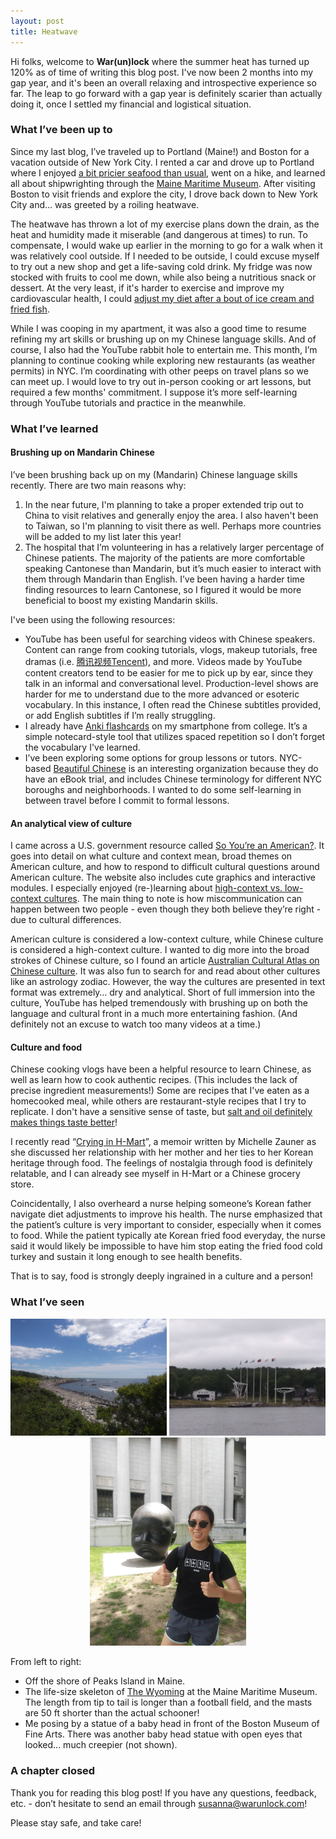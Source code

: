 ```yaml
---
layout: post
title: Heatwave
---
```


Hi folks, welcome to **War(un)lock** where the summer heat has turned up 120% as of time of writing this blog post. I've now been 2 months into my gap year, and it's been an overall relaxing and introspective experience so far. The leap to go forward with a gap year is definitely scarier than actually doing it, once I settled my financial and logistical situation.


### What I’ve been up to

Since my last blog, I’ve traveled up to Portland (Maine!) and Boston for a vacation outside of New York City. I rented a car and drove up to Portland where I enjoyed [a bit pricier seafood than usual](https://www.npr.org/2021/05/28/1000850663/the-year-we-learned-to-cook-seafood-at-home-and-sent-prices-soaring), went on a hike, and learned all about shipwrighting through the [Maine Maritime Museum](https://www.mainemaritimemuseum.org). After visiting Boston to visit friends and explore the city, I drove back down to New York City and… was greeted by a roiling heatwave.

The heatwave has thrown a lot of my exercise plans down the drain, as the heat and humidity made it miserable (and dangerous at times) to run. To compensate, I would wake up earlier in the morning to go for a walk when it was relatively cool outside. If I needed to be outside, I could excuse myself to try out a new shop and get a life-saving cold drink. My fridge was now stocked with fruits to cool me down, while also being a nutritious snack or dessert. At the very least, if it's harder to exercise and improve my cardiovascular health, I could [adjust my diet after a bout of ice cream and fried fish](https://www.vox.com/2018/1/3/16845438/exercise-weight-loss-myth-burn-calories).

While I was cooping in my apartment, it was also a good time to resume refining my art skills or brushing up on my Chinese language skills. And of course, I also had the YouTube rabbit hole to entertain me. This month, I’m planning to continue cooking while exploring new restaurants (as weather permits) in NYC. I’m coordinating with other peeps on travel plans so we can meet up. I would love to try out in-person cooking or art lessons, but required a few months' commitment. I suppose it’s more self-learning through YouTube tutorials and practice in the meanwhile.


### What I’ve learned

#### Brushing up on Mandarin Chinese

I’ve been brushing back up on my (Mandarin) Chinese language skills recently. There are two main reasons why:
1) In the near future, I'm planning to take a proper extended trip out to China to visit relatives and generally enjoy the area. I also haven't been to Taiwan, so I'm planning to visit there as well. Perhaps more countries will be added to my list later this year!
2) The hospital that I’m volunteering in has a relatively larger percentage of Chinese patients. The majority of the patients are more comfortable speaking Cantonese than Mandarin, but it’s much easier to interact with them through Mandarin than English. I’ve been having a harder time finding resources to learn Cantonese, so I figured it would be more beneficial to boost my existing Mandarin skills.

I've been using the following resources:

* YouTube has been useful for searching videos with Chinese speakers. Content can range from cooking tutorials, vlogs, makeup tutorials, free dramas (i.e. [腾讯视频Tencent](https://www.youtube.com/c/腾讯视频Tencent)), and more. Videos made by YouTube content creators tend to be easier for me to pick up by ear, since they talk in an informal and conversational level. Production-level shows are harder for me to understand due to the more advanced or esoteric vocabulary. In this instance, I often read the Chinese subtitles provided, or add English subtitles if I’m really struggling.
* I already have [Anki flashcards](https://apps.ankiweb.net) on my smartphone from college. It’s a simple notecard-style tool that utilizes spaced repetition so I don’t forget the vocabulary I've learned.
* I’ve been exploring some options for group lessons or tutors. NYC-based [Beautiful Chinese](https://www.beautifulmandarin.com) is an interesting organization because they do have an eBook trial, and includes Chinese terminology for different NYC boroughs and neighborhoods. I wanted to do some self-learning in between travel before I commit to formal lessons.

#### An analytical view of culture

I came across a U.S. government resource called [So You’re an American?](https://www.state.gov/courses/answeringdifficultquestions/html/app.htm?p=module1_p1.htm). It goes into detail on what culture and context mean, broad themes on American culture, and how to respond to difficult cultural questions around American culture. The website also includes cute graphics and interactive modules. I especially enjoyed (re-)learning about [high-context vs. low-context cultures](https://www.state.gov/courses/answeringdifficultquestions/html/app.htm?p=module3_p3.htm). The main thing to note is how miscommunication can happen between two people - even though they both believe they’re right - due to cultural differences.

American culture is considered a low-context culture, while Chinese culture is considered a high-context culture. I wanted to dig more into the broad strokes of Chinese culture, so I found an article [Australian Cultural Atlas on Chinese culture](https://culturalatlas.sbs.com.au/chinese-culture/chinese-culture-core-concepts#chinese-culture-core-concepts). It was also fun to search for and read about other cultures like an astrology zodiac. However, the way the cultures are presented in text format was extremely… dry and analytical. Short of full immersion into the culture, YouTube has helped tremendously with brushing up on both the language and cultural front in a much more entertaining fashion. (And definitely not an excuse to watch too many videos at a time.)

#### Culture and food

Chinese cooking vlogs have been a helpful resource to learn Chinese, as well as learn how to cook authentic recipes. (This includes the lack of precise ingredient measurements!) Some are recipes that I've eaten as a homecooked meal, while others are restaurant-style recipes that I try to replicate. I don't have a sensitive sense of taste, but [salt and oil definitely makes things taste better](https://www.saltfatacidheat.com)!

I recently read “[Crying in H-Mart](https://www.amazon.com/Crying-Mart-Memoir-Michelle-Zauner/dp/0525657746)”, a memoir written by Michelle Zauner as she discussed her relationship with her mother and her ties to her Korean heritage through food. The feelings of nostalgia through food is definitely relatable, and I can already see myself in H-Mart or a Chinese grocery store.

Coincidentally, I also overheard a nurse helping someone’s Korean father navigate diet adjustments to improve his health. The nurse emphasized that the patient’s culture is very important to consider, especially when it comes to food. While the patient typically ate Korean fried food everyday, the nurse said it would likely be impossible to have him stop eating the fried food cold turkey and sustain it long enough to see health benefits.

That is to say, food is strongly deeply ingrained in a culture and a person!


### What I’ve seen

<div style="text-align:center"><img src="/images/blog6/blog6-portland_peaks.jpg" width="250"> <img src="/images/blog6/blog6-portland_wyoming.jpg" width="250"> <img src="/images/blog6/blog6-boston_baby.jpg" width="250"></div>

From left to right:
* Off the shore of Peaks Island in Maine.
* The life-size skeleton of [The Wyoming](https://en.wikipedia.org/wiki/Wyoming_(schooner)) at the Maine Maritime Museum. The length from tip to tail is longer than a football field, and the masts are 50 ft shorter than the actual schooner!
* Me posing by a statue of a baby head in front of the Boston Museum of Fine Arts. There was another baby head statue with open eyes that looked... much creepier (not shown).


### A chapter closed

Thank you for reading this blog post! If you have any questions, feedback, etc. - don’t hesitate to send an email through [susanna@warunlock.com](mailto:susanna@warunlock.com)!

Please stay safe, and take care!

